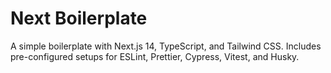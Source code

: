 # Next Boilerplate

A simple boilerplate with Next.js 14, TypeScript, and Tailwind CSS. Includes pre-configured setups for ESLint, Prettier, Cypress, Vitest, and Husky.
